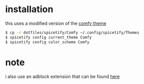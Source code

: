 # installation
this uses a modified version of the [comfy theme](https://github.com/Comfy-Themes/Spicetify)
```bash
$ cp -r dotfiles/spicetify/Comfy ~/.config/spicetify/Themes
$ spicetify config current_theme Comfy
$ spicetify config color_scheme Comfy
```

# note
i also use an adblock extension that can be found [here](https://github.com/CharlieS1103/spicetify-extensions/tree/main/adblock)